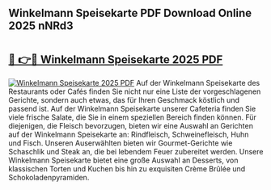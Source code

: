 ## Winkelmann Speisekarte PDF Download Online 2025 nNRd3

# <h2><a href="http://gc7v4w.nevu.top/?p=Winkelmann+Speisekarte">🔗 👉🔴 Winkelmann Speisekarte 2025 PDF</a></h2>

[![Winkelmann Speisekarte 2025 PDF](https://i.imgur.com/dBaPXMq.png)](http://gc7v4w.nevu.top/?p=Winkelmann+Speisekarte)
Auf der Winkelmann Speisekarte des Restaurants oder Cafés finden Sie nicht nur eine Liste der vorgeschlagenen Gerichte, sondern auch etwas, das für Ihren Geschmack köstlich und passend ist. Auf der Winkelmann Speisekarte unserer Cafeteria finden Sie viele frische Salate, die Sie in einem speziellen Bereich finden können. Für diejenigen, die Fleisch bevorzugen, bieten wir eine Auswahl an Gerichten auf der Winkelmann Speisekarte an: Rindfleisch, Schweinefleisch, Huhn und Fisch. Unseren Auserwählten bieten wir Gourmet-Gerichte wie Schaschlik und Steak an, die bei lebendem Feuer zubereitet werden. Unsere Winkelmann Speisekarte bietet eine große Auswahl an Desserts, von klassischen Torten und Kuchen bis hin zu exquisiten Crème Brûlée und Schokoladenpyramiden.
